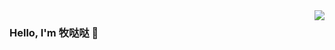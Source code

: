 <img align="right" src="https://github-readme-stats.vercel.app/api?username=Cluas&show_icons=true&icon_color=805AD5&text_color=718096&bg_color=ffffff&hide_title=true" />

### Hello, I'm 牧哒哒 👋

